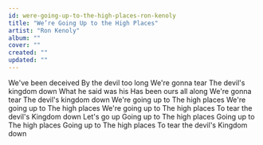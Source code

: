 ```yaml
---
id: were-going-up-to-the-high-places-ron-kenoly
title: "We’re Going Up to the High Places"
artist: "Ron Kenoly"
album: ""
cover: ""
created: ""
updated: ""
---
```


We've been deceived
By the devil too long
We're gonna tear
The devil's kingdom down
What he said was his
Has been ours all along
We're gonna tear
The devil's kingdom down
We're going up to
The high places
We're going up to
The high places
We're going up to
The high places
To tear the devil's
Kingdom down
Let's go up
Going up to
The high places
Going up to
The high places
Going up to
The high places
To tear the devil's
Kingdom down